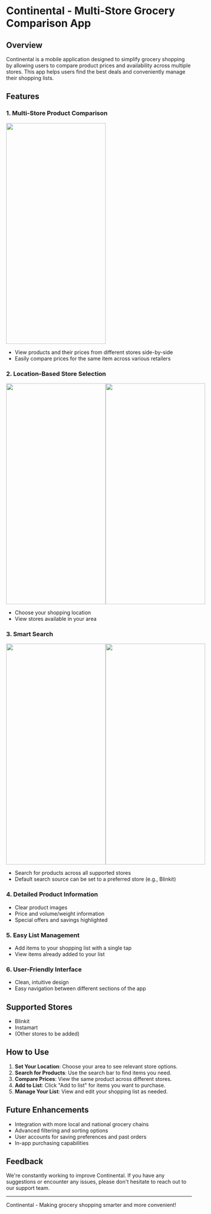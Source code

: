 # Continental - Multi-Store Grocery Comparison App

## Overview

Continental is a mobile application designed to simplify grocery shopping by allowing users to compare product prices and availability across multiple stores. This app helps users find the best deals and conveniently manage their shopping lists.

## Features

### 1. Multi-Store Product Comparison
<image src="https://github.com/user-attachments/assets/5004b637-cef4-4b57-93ab-1b917f155a3f" width="270px" height="600px" />

- View products and their prices from different stores side-by-side
- Easily compare prices for the same item across various retailers

### 2. Location-Based Store Selection
<div style="display:flex;">
  <image src="https://github.com/user-attachments/assets/345424ba-9382-45ac-a2a2-56fdbb96b970" width="270px" height="600px" />
  <image src="https://github.com/user-attachments/assets/59cb780d-744e-4034-8b4a-b0b710bd5636" width="270px" height="600px" />
</div>

- Choose your shopping location
- View stores available in your area

### 3. Smart Search
<div style="display:flex;">
  <image src="https://github.com/user-attachments/assets/bd092a52-3cbf-4716-9d71-069dd0388d84" width="270px" height="600px" />
    <image src="https://github.com/user-attachments/assets/3431b043-c279-45d4-bc43-fce0d11ae8bd" width="270px" height="600px" />
</div>
      
- Search for products across all supported stores
- Default search source can be set to a preferred store (e.g., Blinkit)

### 4. Detailed Product Information
- Clear product images
- Price and volume/weight information
- Special offers and savings highlighted

### 5. Easy List Management
- Add items to your shopping list with a single tap
- View items already added to your list

### 6. User-Friendly Interface
- Clean, intuitive design
- Easy navigation between different sections of the app

## Supported Stores
- Blinkit
- Instamart
- (Other stores to be added)

## How to Use

1. **Set Your Location**: Choose your area to see relevant store options.
2. **Search for Products**: Use the search bar to find items you need.
3. **Compare Prices**: View the same product across different stores.
4. **Add to List**: Click "Add to list" for items you want to purchase.
5. **Manage Your List**: View and edit your shopping list as needed.

## Future Enhancements
- Integration with more local and national grocery chains
- Advanced filtering and sorting options
- User accounts for saving preferences and past orders
- In-app purchasing capabilities

## Feedback

We're constantly working to improve Continental. If you have any suggestions or encounter any issues, please don't hesitate to reach out to our support team.

---

Continental - Making grocery shopping smarter and more convenient!

